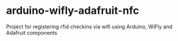 arduino-wifly-adafruit-nfc
==========================

Project for registering rfid checkins via wifi using Arduino, WiFly and Adafruit components